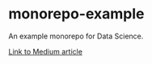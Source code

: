 # monorepo-example
An example monorepo for Data Science.

[Link to Medium article](https://towardsdatascience.com/building-a-monorepo-for-data-science-with-pantsbuild-2f77b9ee14bd)
